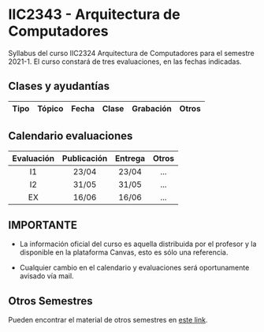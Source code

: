 # IIC2343 - Arquitectura de Computadores

Syllabus del curso IIC2324 Arquitectura de Computadores para el semestre 2021-1. El curso constará de tres evaluaciones, en las fechas indicadas.

## Clases y ayudantías 

| Tipo  | Tópico                             | Fecha        | Clase  | Grabación | Otros |
| :-:   | -                                  | :-:          | :-:    | :-:  | :-:     |

## Calendario evaluaciones

| Evaluación | Publicación | Entrega | Otros |
| :-:        | :-:         | :-:     | :-:   |
| I1 | 23/04 | 23/04 | ... |
| I2 | 31/05 | 31/05 | ... |
| EX | 16/06 | 16/06 | ... |

## IMPORTANTE

- La información oficial del curso es aquella distribuida por el profesor y la disponible en la plataforma Canvas, esto es sólo una referencia.

- Cualquier cambio en el calendario y evaluaciones será oportunamente avisado vía mail.

## Otros Semestres

Pueden encontrar el material de otros semestres en [este link](https://github.com/IIC2343/Syllabus-anteriores).
